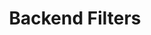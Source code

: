 ---
title: Backend Filters
description: A guided summary of our approach to WC Cart/Checkout block integration.
---